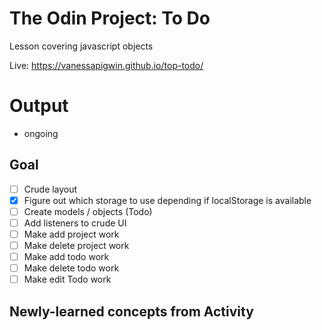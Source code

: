 # The Odin Project: To Do
Lesson covering javascript objects

Live: https://vanessapigwin.github.io/top-todo/

# Output
- ongoing

## Goal
- [ ] Crude layout
- [x] Figure out which storage to use depending if localStorage is available
- [ ] Create models / objects (Todo)
- [ ] Add listeners to crude UI
- [ ] Make add project work
- [ ] Make delete project work
- [ ] Make add todo work
- [ ] Make delete todo work
- [ ] Make edit Todo work

## Newly-learned concepts from Activity

